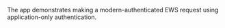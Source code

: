 The app demonstrates making a modern-authenticated EWS request using application-only authentication.